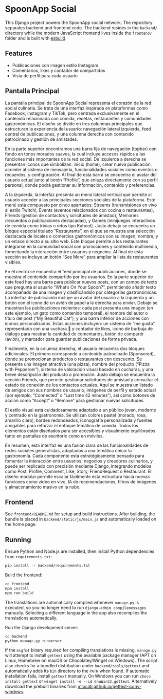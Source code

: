# SpoonApp Social

This Django project powers the SpoonApp social network. The repository separates
backend and frontend code. The backend resides in the `backend/` directory while
the modern JavaScript frontend lives inside the `frontend/` folder and is built
with [esbuild](https://esbuild.github.io/).

## Features
* Publicaciones con imagen estilo Instagram
* Comentarios, likes y contador de compartidos
* Vista de perfil para cada usuario

## Pantalla Principal

La pantalla principal de SpoonApp Social representa el corazón de la red social culinaria. Se trata de una interfaz inspirada en plataformas como Facebook, Instagram y TikTok, pero centrada exclusivamente en el contenido relacionado con comida, recetas, restaurantes y comunidades gastronómicas. El diseño se divide en tres columnas principales que estructuran la experiencia del usuario: navegación lateral izquierda, feed central de publicaciones, y una columna derecha con contenido patrocinado y gestión de amistades.

En la parte superior encontramos una barra fija de navegación (topbar) con fondo en tonos morados suaves, la cual incluye accesos rápidos a las funciones más importantes de la red social. De izquierda a derecha se presentan iconos que simbolizan: inicio (home), crear nueva publicación, acceder al sistema de mensajería, funcionalidades sociales como eventos o recuerdos, y configuración. Al final de esta barra se encuentra el avatar del usuario actual junto al botón “Profile”, que enlaza directamente con su perfil personal, donde podrá gestionar su información, contenido y preferencias.

A la izquierda, la interfaz presenta un menú lateral vertical que permite al usuario acceder a las principales secciones sociales de la plataforma. Este menú está compuesto por cinco apartados: Streams (transmisiones en vivo al estilo Twitch), Events (eventos relacionados con cocina o restaurantes), Friends (gestión de contactos y solicitudes de amistad), Memories (recuerdos o publicaciones destacadas), y Games (minijuegos interactivos de comida como trivias o retos tipo Kahoot). Justo debajo se encuentra un bloque especial titulado “Restaurants”, en el que se muestra una selección destacada de locales o comercios gastronómicos con su imagen, nombre, y un enlace directo a su sitio web. Este bloque permite a los restaurantes integrarse en la comunidad social con promociones y contenido multimedia, fomentando la interacción entre usuarios y negocios. Al final de esta sección se incluye un botón “See More” para ampliar la lista de restaurantes visibles.

En el centro se encuentra el feed principal de publicaciones, donde se muestra el contenido compartido por los usuarios. En la parte superior de este feed hay una barra para publicar nuevos posts, con un campo de texto que pregunta al usuario “What’s On Your Spoon?”, permitiendo añadir texto acompañado de una imagen y clasificándolo por categorías gastronómicas. La interfaz de publicación incluye un avatar del usuario a la izquierda y un botón con el icono de un avión de papel a la derecha para enviar. Debajo se muestran las publicaciones recientes: cada post presenta una imagen (en este ejemplo, un gato como contenido temporal), el nombre del autor o título del post (“My Beautiful Cat”), y una barra inferior de acciones con iconos personalizados. Estas acciones incluyen: un sistema de “me gusta” representado con una cuchara 🥄 y contador de likes, icono de burbuja de diálogo para mostrar la cantidad de comentarios, botón de compartir (avión), y marcador para guardar publicaciones de forma privada.

Finalmente, en la columna derecha, el usuario encuentra dos bloques adicionales. El primero corresponde a contenido patrocinado (Sponsored), donde se promocionan productos o restaurantes con descuento. Se presenta una imagen atractiva (una pizza), nombre del producto (“Pizza with Pepperoni”), sistema de valoración visual basado en cucharas, y una breve descripción del producto o promoción. Justo debajo se encuentra la sección Friends, que permite gestionar solicitudes de amistad y consultar el estado de conexión de los contactos actuales. Aquí se muestra un listado de amigos con sus nombres de usuario, imágenes de perfil y estado actual (por ejemplo, “Connected” o “Last time 42 minutes”), así como botones de acción como “Accept” o “Remove” para gestionar nuevas solicitudes.

El estilo visual está cuidadosamente adaptado a un público joven, moderno y centrado en la gastronomía. Se utilizan colores pastel (morado, rosa, amarillo claro), bordes redondeados, iconografía personalizada y fuentes amigables para reforzar el enfoque temático de comida. Todos los elementos están diseñados para ser accesibles y visualmente equilibrados tanto en pantallas de escritorio como en móviles.

En resumen, esta interfaz es una fusión clara de las funcionalidades de redes sociales generalistas, adaptadas a una temática única: la gastronomía. Cada componente está estratégicamente pensado para fomentar la interacción entre usuarios, negocios y creadores culinarios, y puede ser replicado con precisión mediante Django, integrando modelos como Post, Profile, Comment, Like, Story, FriendRequest o Restaurant. El diseño modular permite escalar fácilmente esta estructura hacia nuevas funciones como video en vivo, IA de recomendaciones, filtros de imágenes y almacenamiento masivo en la nube.

## Frontend
See `frontend/README.md` for setup and build instructions. After building, the
bundle is placed in `backend/static/js/main.js` and automatically loaded on the home page.

## Running
Ensure Python and Node.js are installed, then install Python dependencies from
`requirements.txt`:

```bash
pip install -r backend/requirements.txt
```

Build the frontend:

```bash
cd frontend
npm install
npm run build
```

The translations are automatically compiled whenever `manage.py` is executed,
so you no longer need to run `django-admin compilemessages` manually. Selecting
a different language in the app also recompiles the translations automatically.

Run the Django development server:

```bash
cd backend
python manage.py runserver
```

If the `msgfmt` binary required for compiling translations is missing, `manage.py`
will attempt to install `gettext` using the available package manager
(APT on Linux, Homebrew on macOS or Chocolatey/Winget on Windows). The script also
checks for a bundled distribution under `backend/tools/gettext` and automatically
adds its `bin` directory to the `PATH` when found. If automatic installation fails,
install `gettext` manually. On Windows you can run
`choco install gettext` or `winget install -e --id GnuWin32.gettext`. Alternatively
download the prebuilt binaries from
[mlocati.github.io/gettext-iconv-windows](https://mlocati.github.io/articles/gettext-iconv-windows.html).
